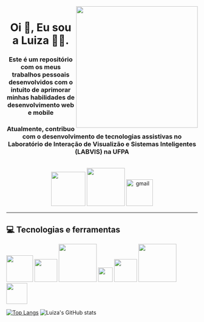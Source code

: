 <img align="right" src="https://octocat-generator-assets.githubusercontent.com/my-octocat-1621019343670.png" width="320">
<div align="left">
<h1 align="center" >Oi 👋, Eu sou a Luiza   👩‍💻.</h1>
<h3 align="center" flex-wrap="wrap"> Este é um repositório com os meus trabalhos pessoais desenvolvidos com o intuito de aprimorar minhas habilidades de desenvolvimento web e mobile </h3>
<h3 align="center">Atualmente, contribuo com o desenvolvimento de tecnologias assistivas no Laboratório de Interação de Visualizão e Sistemas Inteligentes (LABVIS) na UFPA</h3>
<br>
<div align="center">
  <a href="https://www.linkedin.com/in/luizamarlene">
  <img alt="" src="https://img.shields.io/badge/LinkedIn-0077B5?style=for-the-badge&logo=linkedin&logoColor=white" width="90"></a>
  <a href="https://www.instagram.com/tuiza_99/">
  <img alt="" src="https://img.shields.io/badge/Instagram-E4405F?style=for-the-badge&logo=instagram&logoColor=white" width="100"></a>
  <a href='mailto:luiza8.marlene@gmail.com'>
  <img alt="gmail" src="https://img.shields.io/badge/Gmail-D14836?style=for-the-badge&logo=gmail&logoColor=white" width="70"></a>
</div>
  
---

## 💻 Tecnologias e ferramentas
<img alt="" src="https://img.shields.io/badge/HTML5-E34F26?style=for-the-badge&logo=html5&logoColor=white" width="70" target="_blank"> <img alt="" src="https://img.shields.io/badge/CSS3-1572B6?style=for-the-badge&logo=css3&logoColor=white" width="60" target="_blank">
<img alt="" src="https://img.shields.io/badge/JavaScript-F7DF1E?style=for-the-badge&logo=javascript&logoColor=black" width="100" target="_blank">
<img alt="" src="https://img.shields.io/badge/C-00599C?style=for-the-badge&logo=c&logoColor=white" width="38" target="_blank">
<img alt="" src="https://img.shields.io/badge/Sass-CC6699?style=for-the-badge&logo=sass&logoColor=white" width="60" target="_blank">
<img alt="" src="https://img.shields.io/badge/Bootstrap-563D7C?style=for-the-badge&logo=bootstrap&logoColor=white" width="100" target="_blank">
<img alt="" src="https://img.shields.io/badge/Git-F05032?style=for-the-badge&logo=git&logoColor=white" width="55" target="_blank">

[![Top Langs](https://github-readme-stats.vercel.app/api/top-langs/?username=luizamarlene&layout=compact&theme=radical)](https://github.com/luizamarlene/github-readme-stats)
![Luiza's GitHub stats](https://github-readme-stats.vercel.app/api?username=luizamarlene&show_icons=true&theme=radical)
  



